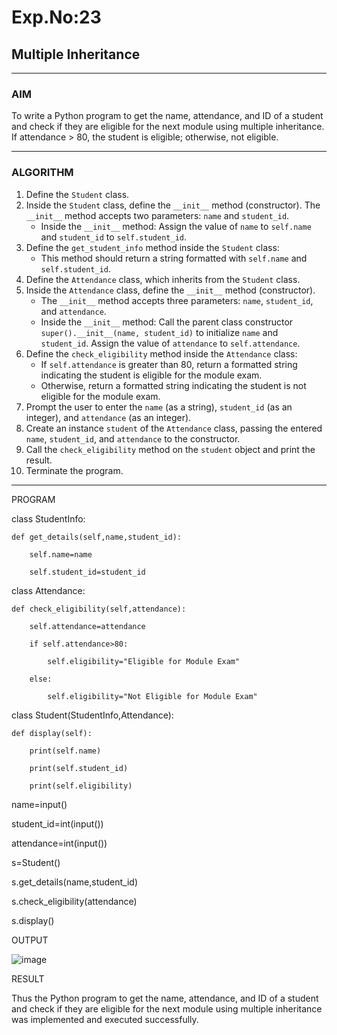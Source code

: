 # Exp.No:23  
## Multiple Inheritance

---

### AIM  
To write a Python program to get the name, attendance, and ID of a student and check if they are eligible for the next module using multiple inheritance. If attendance > 80, the student is eligible; otherwise, not eligible.

---

### ALGORITHM

1. Define the `Student` class.
2. Inside the `Student` class, define the `__init__` method (constructor). The `__init__` method accepts two parameters: `name` and `student_id`.
    - Inside the `__init__` method: Assign the value of `name` to `self.name` and `student_id` to `self.student_id`.
3. Define the `get_student_info` method inside the `Student` class:
    - This method should return a string formatted with `self.name` and `self.student_id`.
4. Define the `Attendance` class, which inherits from the `Student` class.
5. Inside the `Attendance` class, define the `__init__` method (constructor).
    - The `__init__` method accepts three parameters: `name`, `student_id`, and `attendance`.
    - Inside the `__init__` method: Call the parent class constructor `super().__init__(name, student_id)` to initialize `name` and `student_id`. Assign the value of `attendance` to `self.attendance`.
6. Define the `check_eligibility` method inside the `Attendance` class:
    - If `self.attendance` is greater than 80, return a formatted string indicating the student is eligible for the module exam.
    - Otherwise, return a formatted string indicating the student is not eligible for the module exam.
7. Prompt the user to enter the `name` (as a string), `student_id` (as an integer), and `attendance` (as an integer).
8. Create an instance `student` of the `Attendance` class, passing the entered `name`, `student_id`, and `attendance` to the constructor.
9. Call the `check_eligibility` method on the `student` object and print the result.
10. Terminate the program.

---

 PROGRAM

class StudentInfo:

    def get_details(self,name,student_id):
    
        self.name=name
        
        self.student_id=student_id
        
class Attendance:

    def check_eligibility(self,attendance):
    
        self.attendance=attendance
        
        if self.attendance>80:
        
            self.eligibility="Eligible for Module Exam"
            
        else:
        
            self.eligibility="Not Eligible for Module Exam"
            
class Student(StudentInfo,Attendance):

    def display(self):
    
        print(self.name)
        
        print(self.student_id)
        
        print(self.eligibility)
        
name=input()

student_id=int(input())

attendance=int(input())

s=Student()

s.get_details(name,student_id)

s.check_eligibility(attendance)

s.display()


 OUTPUT

![image](https://github.com/user-attachments/assets/32988e23-7fe7-4909-8565-218a93ca9a32)


 RESULT

  Thus the  Python program to get the name, attendance, and ID of a student and check if they are eligible for the next module using multiple inheritance was implemented and executed successfully.




